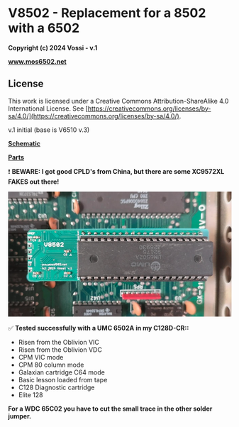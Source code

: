 # V8502 - Replacement for a 8502 with a 6502  

**Copyright (c) 2024 Vossi - v.1**

**www.mos6502.net**

## License
This work is licensed under a Creative Commons Attribution-ShareAlike 4.0
International License. See [https://creativecommons.org/licenses/by-sa/4.0/](https://creativecommons.org/licenses/by-sa/4.0/).

v.1 initial (base is V6510 v.3)

**[Schematic](https://github.com/vossi1/v8502/blob/master/v8502_v1.png)**

**[Parts](https://github.com/vossi1/v8502/blob/master/parts.txt)**

:exclamation: **BEWARE: I got good CPLD's from China, but there are some XC9572XL FAKES out there!**

![V8502](https://github.com/vossi1/v8502/blob/master/v8502_v1_photo.png)

:white_check_mark: **Tested successfully  with a UMC 6502A in my C128D-CR::**

- Risen from the Oblivion VIC
- Risen from the Oblivion VDC
- CPM VIC mode
- CPM 80 column mode
- Galaxian cartridge C64 mode
- Basic lesson loaded from tape
- C128 Diagnostic cartridge
- Elite 128


**For a WDC 65C02 you have to cut the small trace in the other solder jumper.**
